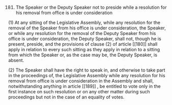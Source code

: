 181. The Speaker or the Deputy Speaker not to preside while a resolution for his removal from office is under consideration

(1) At any sitting of the Legislative Assembly, while any resolution for the removal of the Speaker from his office is under consideration, the Speaker, or while any resolution for the removal of the Deputy Speaker from his office is under consideration, the Deputy Speaker, shall not, though he is present, preside, and the provisions of clause (2) of article [[180]]  shall apply in relation to every such sitting as they apply in relation to a sitting from which the Speaker or, as the case may be, the Deputy Speaker, is absent.

(2) The Speaker shall have the right to speak in, and otherwise to take part in the proceedings of, the Legislative Assembly while any resolution for his removal from office is under consideration in the Assembly and shall, notwithstanding anything in article [[189]] , be entitled to vote only in the first instance on such resolution or on any other matter during such proceedings but not in the case of an equality of votes.

